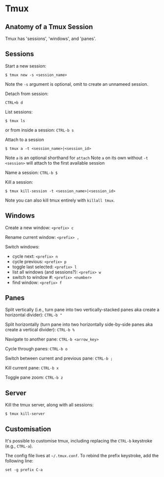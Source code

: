 Tmux
====

Anatomy of a Tmux Session
-------------------------
Tmux has 'sessions', 'windows', and 'panes'.

Sessions
--------

Start a new session:

```console
$ tmux new -s <session_name>
```

Note the `-s` argument is optional, omit to create an unnameed session.

Detach from session:

`CTRL+b d`

List sessions:
```console
$ tmux ls
```

or from inside a session:
`CTRL-b s`

Attach to a session

```console
$ tmux a -t <session_name>|<session_id>
```

Note `a` is an optional shorthand for `attach`
Note `a` on its own without `-t <session>` will attach to the first available session

Name a session:
`CTRL-b $`

Kill a session:

```console
$ tmux kill-session -t <session_name>|<session_id>
```

Note you can also kill tmux entirely with `killall tmux`.

Windows
-------

Create a new window:
`<prefix> c`

Rename current window:
`<prefix> ,`

Switch windows:
- cycle next: `<prefix> n`
- cycle previous: `<prefix> p`
- toggle last selected: `<prefix> l`
- list all windows (and sessions?): `<prefix> w`
- switch to window #: `<prefix> <number>`
- find window: `<prefix> f`


Panes
-----

Split vertically (i.e., turn pane into two vertically-stacked panes aka create a horizontal divider):
`CTRL-b "`

Split horizontally (turn pane into two horizontally side-by-side panes aka create a vertical divider):
`CTRL-b %`

Navigate to another pane:
`CTRL-b <arrow_key>`

Cycle through panes:
`CTRL-b o`

Switch between current and previous pane:
`CTRL-b ;`

Kill current pane:
`CTRL-b x`

Toggle pane zoom:
`CTRL-b z`

Server
------

Kill the tmux server, along with all sessions:
```console
$ tmux kill-server
```

Customisation
-------------

It's possible to customise tmux, including replacing the `CTRL-b` keystroke (e.g.,
`CTRL-a`).

The config file lives at `~/.tmux.conf`. To rebind the prefix keystroke, add the 
following line:
```
set -g prefix C-a
```
